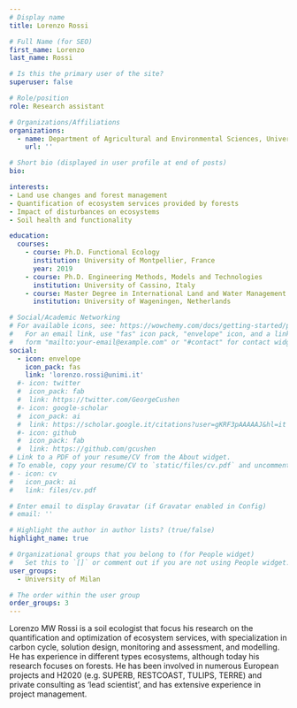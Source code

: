 ```yaml
---
# Display name
title: Lorenzo Rossi

# Full Name (for SEO)
first_name: Lorenzo
last_name: Rossi

# Is this the primary user of the site?
superuser: false

# Role/position
role: Research assistant

# Organizations/Affiliations
organizations:
  - name: Department of Agricultural and Environmental Sciences, University of Milan, Italy
    url: ''

# Short bio (displayed in user profile at end of posts)
bio: 

interests:
- Land use changes and forest management
- Quantification of ecosystem services provided by forests 
- Impact of disturbances on ecosystems
- Soil health and functionality

education:
  courses:
    - course: Ph.D. Functional Ecology
      institution: University of Montpellier, France
      year: 2019
    - course: Ph.D. Engineering Methods, Models and Technologies
      institution: University of Cassino, Italy
    - course: Master Degree in International Land and Water Management
      institution: University of Wageningen, Netherlands

# Social/Academic Networking
# For available icons, see: https://wowchemy.com/docs/getting-started/page-builder/#icons
#   For an email link, use "fas" icon pack, "envelope" icon, and a link in the
#   form "mailto:your-email@example.com" or "#contact" for contact widget.
social:
  - icon: envelope
    icon_pack: fas
    link: 'lorenzo.rossi@unimi.it'
  #- icon: twitter
  #  icon_pack: fab
  #  link: https://twitter.com/GeorgeCushen
  #- icon: google-scholar
  #  icon_pack: ai
  #  link: https://scholar.google.it/citations?user=gKRF3pAAAAAJ&hl=it
  #- icon: github
  #  icon_pack: fab
  #  link: https://github.com/gcushen
# Link to a PDF of your resume/CV from the About widget.
# To enable, copy your resume/CV to `static/files/cv.pdf` and uncomment the lines below.
# - icon: cv
#   icon_pack: ai
#   link: files/cv.pdf

# Enter email to display Gravatar (if Gravatar enabled in Config)
# email: ''

# Highlight the author in author lists? (true/false)
highlight_name: true

# Organizational groups that you belong to (for People widget)
#   Set this to `[]` or comment out if you are not using People widget.
user_groups:
  - University of Milan

# The order within the user group
order_groups: 3
---
```

Lorenzo MW Rossi is a soil ecologist that focus his research on the quantification and optimization of ecosystem services, with specialization in carbon cycle, solution design, monitoring and assessment, and modelling. He has experience in different types ecosystems, although today his research focuses on forests. He has been involved in numerous European projects and H2020 (e.g. SUPERB, RESTCOAST, TULIPS, TERRE) and private consulting as ‘lead scientist’, and has extensive experience in project management.
